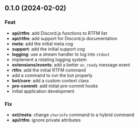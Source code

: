## 0.1.0 (2024-02-02)

### Feat

- **api/rtfm**: add Discord.js functions to RTFM list
- **api/rtfm**: add support for Discord.js documentation
- **meta**: add the initial meta cog
- **support**: add the initial support cog
- **logging**: use a stream handler to log into `stdout`
- implement a rotating logging system
- **extensions/events**: add a better `on_ready` message event
- **rtfm**: add the initial RTFM command
- add a command to run the bot properly
- **bot/core**: add a custom context class
- **pre-commit**: add initial pre-commit hooks
- initial application development

### Fix

- **ext/meta**: change `charinfo` command to a hybrid command
- **api/rtfm**: ignore private attributes
